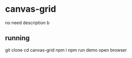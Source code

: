 # canvas-grid
no need description b

## running
git clone
cd canvas-grid
npm i
npm run demo
open browser

